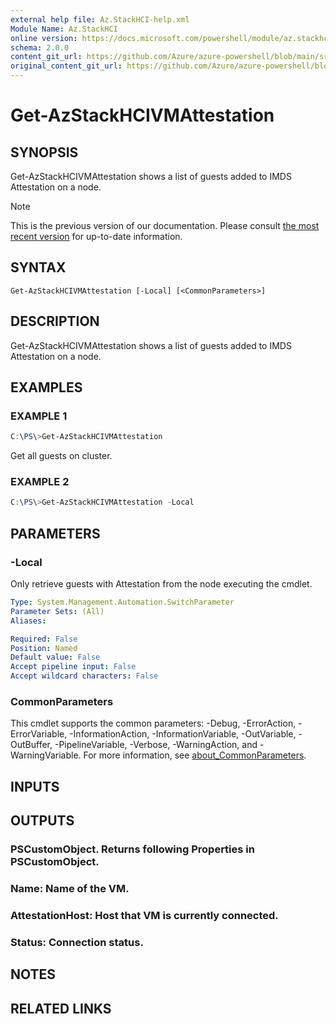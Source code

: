 ```yaml
---
external help file: Az.StackHCI-help.xml
Module Name: Az.StackHCI
online version: https://docs.microsoft.com/powershell/module/az.stackhci/get-AzStackHCIVMAttestation
schema: 2.0.0
content_git_url: https://github.com/Azure/azure-powershell/blob/main/src/StackHCI/help/Get-AzStackHCIVMAttestation.md
original_content_git_url: https://github.com/Azure/azure-powershell/blob/main/src/StackHCI/help/Get-AzStackHCIVMAttestation.md
---
```


# Get-AzStackHCIVMAttestation

## SYNOPSIS
Get-AzStackHCIVMAttestation shows a list of guests added to IMDS Attestation on a node.

> [!NOTE]
>This is the previous version of our documentation. Please consult [the most recent version](/powershell/module/az.stackhci/get-azstackhcivmattestation) for up-to-date information.

## SYNTAX

```
Get-AzStackHCIVMAttestation [-Local] [<CommonParameters>]
```

## DESCRIPTION
Get-AzStackHCIVMAttestation shows a list of guests added to IMDS Attestation on a node.

## EXAMPLES

### EXAMPLE 1
```powershell
C:\PS\>Get-AzStackHCIVMAttestation
```

Get all guests on cluster.

### EXAMPLE 2
```powershell
C:\PS\>Get-AzStackHCIVMAttestation -Local
```

## PARAMETERS

### -Local
Only retrieve guests with Attestation from the node executing the cmdlet.

```yaml
Type: System.Management.Automation.SwitchParameter
Parameter Sets: (All)
Aliases:

Required: False
Position: Named
Default value: False
Accept pipeline input: False
Accept wildcard characters: False
```

### CommonParameters
This cmdlet supports the common parameters: -Debug, -ErrorAction, -ErrorVariable, -InformationAction, -InformationVariable, -OutVariable, -OutBuffer, -PipelineVariable, -Verbose, -WarningAction, and -WarningVariable. For more information, see [about_CommonParameters](http://go.microsoft.com/fwlink/?LinkID=113216).

## INPUTS

## OUTPUTS

### PSCustomObject. Returns following Properties in PSCustomObject.
### Name:            Name of the VM.
### AttestationHost: Host that VM is currently connected.
### Status:          Connection status.
## NOTES

## RELATED LINKS
